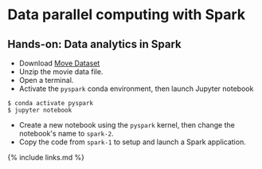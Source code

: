 # Data parallel computing with Spark


## Hands-on: Data analytics in Spark

- Download [Move Dataset](https://www.cs.wcupa.edu/lngo/data/ml-latest.zip)
- Unzip the movie data file. 
- Open a terminal. 
- Activate the `pyspark` conda environment, then launch Jupyter notebook

~~~
$ conda activate pyspark
$ jupyter notebook
~~~ 


- Create a new notebook using the `pyspark` kernel, then change the notebook's 
name to `spark-2`. 
- Copy the code from `spark-1` to setup and launch a Spark application. 




{% include links.md %}
